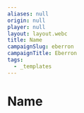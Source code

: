 ```yaml
---
aliases: null
origin: null
player: null
layout: layout.webc
title: Name
campaignSlug: eberron
campaignTitle: Eberron
tags:
  - _templates
---
```

# Name

